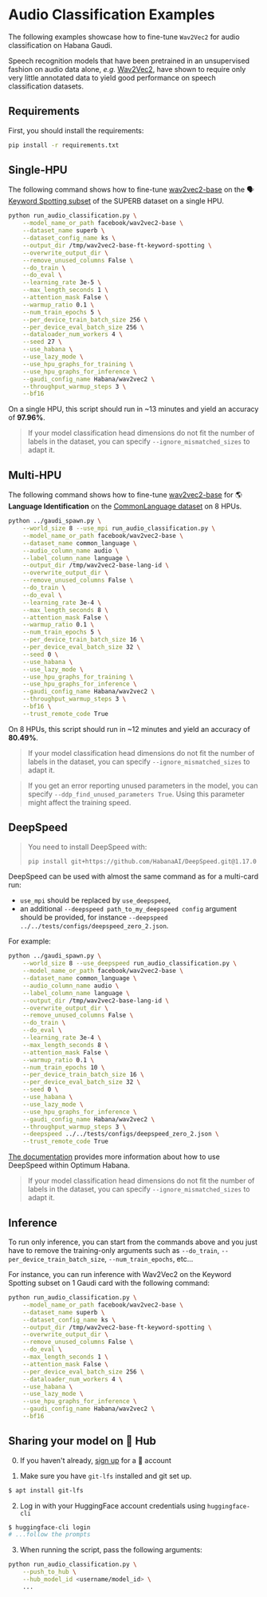 <!---
Copyright 2021 The HuggingFace Team. All rights reserved.

Licensed under the Apache License, Version 2.0 (the "License");
you may not use this file except in compliance with the License.
You may obtain a copy of the License at

    http://www.apache.org/licenses/LICENSE-2.0

Unless required by applicable law or agreed to in writing, software
distributed under the License is distributed on an "AS IS" BASIS,
WITHOUT WARRANTIES OR CONDITIONS OF ANY KIND, either express or implied.
See the License for the specific language governing permissions and
limitations under the License.
-->

# Audio Classification Examples

The following examples showcase how to fine-tune `Wav2Vec2` for audio classification on Habana Gaudi.

Speech recognition models that have been pretrained in an unsupervised fashion on audio data alone, *e.g.* [Wav2Vec2](https://huggingface.co/transformers/main/model_doc/wav2vec2.html), have shown to require only very little annotated data to yield good performance on speech classification datasets.

## Requirements

First, you should install the requirements:
```bash
pip install -r requirements.txt
```

## Single-HPU

The following command shows how to fine-tune [wav2vec2-base](https://huggingface.co/facebook/wav2vec2-base) on the 🗣️ [Keyword Spotting subset](https://huggingface.co/datasets/superb#ks) of the SUPERB dataset on a single HPU.

```bash
python run_audio_classification.py \
    --model_name_or_path facebook/wav2vec2-base \
    --dataset_name superb \
    --dataset_config_name ks \
    --output_dir /tmp/wav2vec2-base-ft-keyword-spotting \
    --overwrite_output_dir \
    --remove_unused_columns False \
    --do_train \
    --do_eval \
    --learning_rate 3e-5 \
    --max_length_seconds 1 \
    --attention_mask False \
    --warmup_ratio 0.1 \
    --num_train_epochs 5 \
    --per_device_train_batch_size 256 \
    --per_device_eval_batch_size 256 \
    --dataloader_num_workers 4 \
    --seed 27 \
    --use_habana \
    --use_lazy_mode \
    --use_hpu_graphs_for_training \
    --use_hpu_graphs_for_inference \
    --gaudi_config_name Habana/wav2vec2 \
    --throughput_warmup_steps 3 \
    --bf16
```

On a single HPU, this script should run in ~13 minutes and yield an accuracy of **97.96%**.

> If your model classification head dimensions do not fit the number of labels in the dataset, you can specify `--ignore_mismatched_sizes` to adapt it.


## Multi-HPU

The following command shows how to fine-tune [wav2vec2-base](https://huggingface.co/facebook/wav2vec2-base) for 🌎 **Language Identification** on the [CommonLanguage dataset](https://huggingface.co/datasets/anton-l/common_language) on 8 HPUs.

```bash
python ../gaudi_spawn.py \
    --world_size 8 --use_mpi run_audio_classification.py \
    --model_name_or_path facebook/wav2vec2-base \
    --dataset_name common_language \
    --audio_column_name audio \
    --label_column_name language \
    --output_dir /tmp/wav2vec2-base-lang-id \
    --overwrite_output_dir \
    --remove_unused_columns False \
    --do_train \
    --do_eval \
    --learning_rate 3e-4 \
    --max_length_seconds 8 \
    --attention_mask False \
    --warmup_ratio 0.1 \
    --num_train_epochs 5 \
    --per_device_train_batch_size 16 \
    --per_device_eval_batch_size 32 \
    --seed 0 \
    --use_habana \
    --use_lazy_mode \
    --use_hpu_graphs_for_training \
    --use_hpu_graphs_for_inference \
    --gaudi_config_name Habana/wav2vec2 \
    --throughput_warmup_steps 3 \
    --bf16 \
    --trust_remote_code True
```

On 8 HPUs, this script should run in ~12 minutes and yield an accuracy of **80.49%**.

> If your model classification head dimensions do not fit the number of labels in the dataset, you can specify `--ignore_mismatched_sizes` to adapt it.

> If you get an error reporting unused parameters in the model, you can specify `--ddp_find_unused_parameters True`. Using this parameter might affect the training speed.


## DeepSpeed

> You need to install DeepSpeed with:
> ```bash
> pip install git+https://github.com/HabanaAI/DeepSpeed.git@1.17.0
> ```

DeepSpeed can be used with almost the same command as for a multi-card run:
- `use_mpi` should be replaced by `use_deepspeed`,
- an additional `--deepspeed path_to_my_deepspeed config` argument should be provided, for instance `--deepspeed ../../tests/configs/deepspeed_zero_2.json`.

For example:
```bash
python ../gaudi_spawn.py \
    --world_size 8 --use_deepspeed run_audio_classification.py \
    --model_name_or_path facebook/wav2vec2-base \
    --dataset_name common_language \
    --audio_column_name audio \
    --label_column_name language \
    --output_dir /tmp/wav2vec2-base-lang-id \
    --overwrite_output_dir \
    --remove_unused_columns False \
    --do_train \
    --do_eval \
    --learning_rate 3e-4 \
    --max_length_seconds 8 \
    --attention_mask False \
    --warmup_ratio 0.1 \
    --num_train_epochs 10 \
    --per_device_train_batch_size 16 \
    --per_device_eval_batch_size 32 \
    --seed 0 \
    --use_habana \
    --use_lazy_mode \
    --use_hpu_graphs_for_inference \
    --gaudi_config_name Habana/wav2vec2 \
    --throughput_warmup_steps 3 \
    --deepspeed ../../tests/configs/deepspeed_zero_2.json \
    --trust_remote_code True
```

[The documentation](https://huggingface.co/docs/optimum/habana/usage_guides/deepspeed) provides more information about how to use DeepSpeed within Optimum Habana.

> If your model classification head dimensions do not fit the number of labels in the dataset, you can specify `--ignore_mismatched_sizes` to adapt it.


## Inference

To run only inference, you can start from the commands above and you just have to remove the training-only arguments such as `--do_train`, `--per_device_train_batch_size`, `--num_train_epochs`, etc...

For instance, you can run inference with Wav2Vec2 on the Keyword Spotting subset on 1 Gaudi card with the following command:
```bash
python run_audio_classification.py \
    --model_name_or_path facebook/wav2vec2-base \
    --dataset_name superb \
    --dataset_config_name ks \
    --output_dir /tmp/wav2vec2-base-ft-keyword-spotting \
    --overwrite_output_dir \
    --remove_unused_columns False \
    --do_eval \
    --max_length_seconds 1 \
    --attention_mask False \
    --per_device_eval_batch_size 256 \
    --dataloader_num_workers 4 \
    --use_habana \
    --use_lazy_mode \
    --use_hpu_graphs_for_inference \
    --gaudi_config_name Habana/wav2vec2 \
    --bf16
```


## Sharing your model on 🤗 Hub

0. If you haven't already, [sign up](https://huggingface.co/join) for a 🤗 account

1. Make sure you have `git-lfs` installed and git set up.

```bash
$ apt install git-lfs
```

2. Log in with your HuggingFace account credentials using `huggingface-cli`

```bash
$ huggingface-cli login
# ...follow the prompts
```

3. When running the script, pass the following arguments:

```bash
python run_audio_classification.py \
    --push_to_hub \
    --hub_model_id <username/model_id> \
    ...
```
